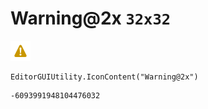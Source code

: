 # Warning@2x `32x32`
<img src="/img/Warning@2x.png" width=32 height=32>

``` CSharp
EditorGUIUtility.IconContent("Warning@2x")
```
```
-6093991948104476032
```
